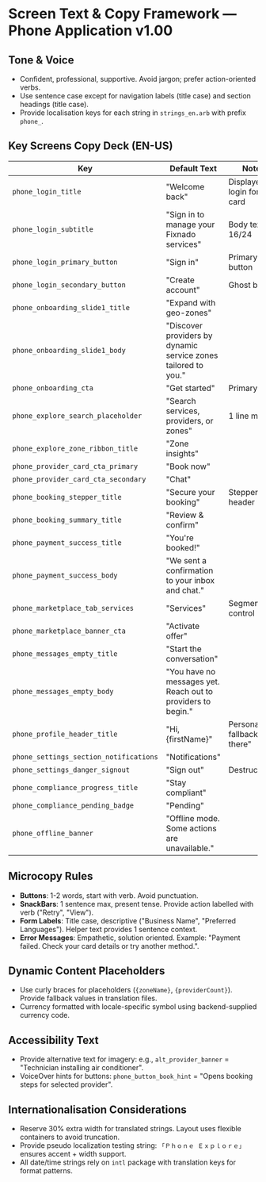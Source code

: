 # Screen Text & Copy Framework — Phone Application v1.00

## Tone & Voice
- Confident, professional, supportive. Avoid jargon; prefer action-oriented verbs.
- Use sentence case except for navigation labels (title case) and section headings (title case).
- Provide localisation keys for each string in `strings_en.arb` with prefix `phone_`.

## Key Screens Copy Deck (EN-US)
| Key | Default Text | Notes |
| --- | --- | --- |
| `phone_login_title` | "Welcome back" | Displayed on login form card |
| `phone_login_subtitle` | "Sign in to manage your Fixnado services" | Body text 16/24 |
| `phone_login_primary_button` | "Sign in" | Primary button |
| `phone_login_secondary_button` | "Create account" | Ghost button |
| `phone_onboarding_slide1_title` | "Expand with geo-zones" | |
| `phone_onboarding_slide1_body` | "Discover providers by dynamic service zones tailored to you." | |
| `phone_onboarding_cta` | "Get started" | Primary CTA |
| `phone_explore_search_placeholder` | "Search services, providers, or zones" | 1 line max |
| `phone_explore_zone_ribbon_title` | "Zone insights" | |
| `phone_provider_card_cta_primary` | "Book now" | |
| `phone_provider_card_cta_secondary` | "Chat" | |
| `phone_booking_stepper_title` | "Secure your booking" | Stepper header |
| `phone_booking_summary_title` | "Review & confirm" | |
| `phone_payment_success_title` | "You're booked!" | |
| `phone_payment_success_body` | "We sent a confirmation to your inbox and chat." | |
| `phone_marketplace_tab_services` | "Services" | Segmented control |
| `phone_marketplace_banner_cta` | "Activate offer" | |
| `phone_messages_empty_title` | "Start the conversation" | |
| `phone_messages_empty_body` | "You have no messages yet. Reach out to providers to begin." | |
| `phone_profile_header_title` | "Hi, {firstName}" | Personalised; fallback "Hi there" |
| `phone_settings_section_notifications` | "Notifications" | |
| `phone_settings_danger_signout` | "Sign out" | Destructive |
| `phone_compliance_progress_title` | "Stay compliant" | |
| `phone_compliance_pending_badge` | "Pending" | |
| `phone_offline_banner` | "Offline mode. Some actions are unavailable." | |

## Microcopy Rules
- **Buttons**: 1-2 words, start with verb. Avoid punctuation.
- **SnackBars**: 1 sentence max, present tense. Provide action labelled with verb ("Retry", "View").
- **Form Labels**: Title case, descriptive ("Business Name", "Preferred Languages"). Helper text provides 1 sentence context.
- **Error Messages**: Empathetic, solution oriented. Example: "Payment failed. Check your card details or try another method.".

## Dynamic Content Placeholders
- Use curly braces for placeholders (`{zoneName}`, `{providerCount}`). Provide fallback values in translation files.
- Currency formatted with locale-specific symbol using backend-supplied currency code.

## Accessibility Text
- Provide alternative text for imagery: e.g., `alt_provider_banner` = "Technician installing air conditioner".
- VoiceOver hints for buttons: `phone_button_book_hint` = "Opens booking steps for selected provider".

## Internationalisation Considerations
- Reserve 30% extra width for translated strings. Layout uses flexible containers to avoid truncation.
- Provide pseudo localization testing string: `「Ｐｈｏｎｅ Ｅｘｐｌｏｒｅ」` ensures accent + width support.
- All date/time strings rely on `intl` package with translation keys for format patterns.
